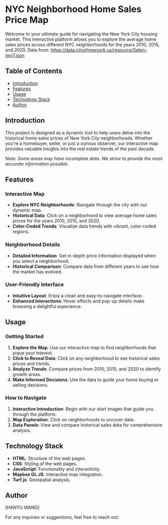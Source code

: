# NYC Neighborhood Home Sales Price Map

Welcome to your ultimate guide for navigating the New York City housing market. This interactive platform allows you to explore the average home sales prices across different NYC neighborhoods for the years 2010, 2015, and 2020.
Data from: https://data.cityofnewyork.us/resource/5ebm-myj7.json

## Table of Contents
- [Introduction](#introduction)
- [Features](#features)
- [Usage](#usage)
- [Technology Stack](#technology-stack)
- [Author](#author)

## Introduction

This project is designed as a dynamic tool to help users delve into the historical home sales prices of New York City neighborhoods. Whether you're a homebuyer, seller, or just a curious observer, our interactive map provides valuable insights into the real estate trends of the past decade.

*Note: Some areas may have incomplete data. We strive to provide the most accurate information possible.*

## Features

### Interactive Map
- **Explore NYC Neighborhoods**: Navigate through the city with our dynamic map.
- **Historical Data**: Click on a neighborhood to view average home sales prices for the years 2010, 2015, and 2020.
- **Color-Coded Trends**: Visualize data trends with vibrant, color-coded regions.

### Neighborhood Details
- **Detailed Information**: Get in-depth price information displayed when you select a neighborhood.
- **Historical Comparison**: Compare data from different years to see how the market has evolved.

### User-Friendly Interface
- **Intuitive Layout**: Enjoy a clean and easy-to-navigate interface.
- **Enhanced Interactions**: Hover effects and pop-up details make browsing a delightful experience.

## Usage

### Getting Started
1. **Explore the Map**: Use our interactive map to find neighborhoods that pique your interest.
2. **Click to Reveal Data**: Click on any neighborhood to see historical sales prices and trends.
3. **Analyze Trends**: Compare prices from 2010, 2015, and 2020 to identify growth areas.
4. **Make Informed Decisions**: Use the data to guide your home buying or selling decisions.

### How to Navigate
1. **Interactive Introduction**: Begin with our start images that guide you through the platform.
2. **Map Exploration**: Click on neighborhoods to uncover data.
3. **Data Panels**: View and compare historical sales data for comprehensive analysis.


## Technology Stack
- **HTML**: Structure of the web pages.
- **CSS**: Styling of the web pages.
- **JavaScript**: Functionality and interactivity.
- **Mapbox GL JS**: Interactive map integration.
- **Turf.js**: Geospatial analysis.


## Author

[HANYU WANG]

For any inquiries or suggestions, feel free to reach out.
